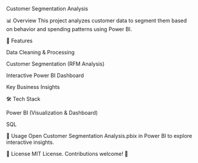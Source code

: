 Customer Segmentation Analysis

📊 Overview
This project analyzes customer data to segment them based on behavior and spending patterns using Power BI.

🚀 Features

Data Cleaning & Processing

Customer Segmentation (RFM Analysis)

Interactive Power BI Dashboard

Key Business Insights

🛠 Tech Stack

Power BI (Visualization & Dashboard)

SQL 

📂 Usage
Open Customer Segmentation Analysis.pbix in Power BI to explore interactive insights.

🔗 License
MIT License. Contributions welcome! 🚀
